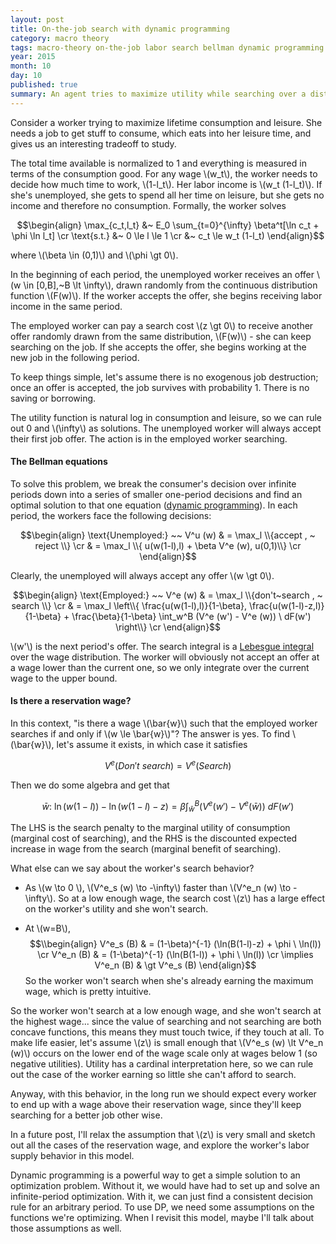 ```yaml
---
layout: post
title: On-the-job search with dynamic programming
category: macro theory
tags: macro-theory on-the-job labor search bellman dynamic programming
year: 2015
month: 10
day: 10
published: true
summary: An agent tries to maximize utility while searching over a distribution of job offers. What can we say about the agent's problem and its solution?
---
```


Consider a worker trying to maximize lifetime consumption and leisure. She needs a job to get stuff to consume, which eats into her leisure time, and gives us an interesting tradeoff to study.

The total time available is normalized to 1 and everything is measured in terms of the consumption good. For any wage \\(w_t\\), the worker needs to decide how much time to work, \\(1-l_t\\). Her labor income is \\(w_t (1-l_t)\\). If she's unemployed, she gets to spend all her time on leisure, but she gets no income and therefore no consumption. Formally, the worker solves

$$\begin{align}
\max_{c_t,l_t} &~ E_0 \sum_{t=0}^{\infty} \beta^t[\ln c_t + \phi \ln l_t] \cr
\text{s.t.} &~ 0 \le l \le 1 \cr
&~ c_t \le w_t (1-l_t)
\end{align}$$

where \\(\beta \in (0,1)\\) and \\(\phi \gt 0\\).

In the beginning of each period, the unemployed worker receives an offer \\(w \in [0,B],~B \lt \infty\\), drawn randomly from the continuous distribution function \\(F(w)\\). If the worker accepts the offer, she begins receiving labor income in the same period.

The employed worker can pay a search cost \\(z \gt 0\\) to receive another offer randomly drawn from the same distribution, \\(F(w)\\) - she can keep searching on the job. If she accepts the offer, she begins working at the new job in the following period.

To keep things simple, let's assume there is no exogenous job destruction; once an offer is accepted, the job survives with probability 1. There is no saving or borrowing.

The utility function is natural log in consumption and leisure, so we can rule out 0 and \\(\infty\\) as solutions. The unemployed worker will always accept their first job offer. The action is in the employed worker searching.

#### The Bellman equations

To solve this problem, we break the consumer's decision over infinite periods down into a series of smaller one-period decisions and find an optimal solution to that one equation ([dynamic programming](https://en.wikipedia.org/wiki/Dynamic_programming)). In each period, the workers face the following decisions:

$$\begin{align}
\text{Unemployed:} ~~ V^u (w) & = \max_l \\{accept , ~ reject \\} \cr
& = \max_l \\{ u(w(1-l),l) + \beta V^e (w), u(0,1)\\} \cr
\end{align}$$

Clearly, the unemployed will always accept any offer \\(w \gt 0\\).

$$\begin{align}
\text{Employed:} ~~ V^e (w) & = \max_l \\{don't~search , ~ search \\} \cr
& = \max_l \left\\{ \frac{u(w(1-l),l)}{1-\beta}, \frac{u(w(1-l)-z,l)}{1-\beta} + \frac{\beta}{1-\beta} \int_w^B (V^e (w') - V^e (w)) \ dF(w') \right\\} \cr
\end{align}$$

\\(w'\\) is the next period's offer. The search integral is a [Lebesgue integral](https://en.wikipedia.org/wiki/Lebesgue_integration) over the wage distribution. The worker will obviously not accept an offer at a wage lower than the current one, so we only integrate over the current wage to the upper bound.

#### Is there a reservation wage?

In this context, "is there a wage \\(\bar{w}\\) such that the employed worker searches if and only if \\(w \le \bar{w}\\)"? The answer is yes. To find \\(\bar{w}\\), let's assume it exists, in which case it satisfies 

$$V^e (Don't~search) = V^e (Search)$$ 

Then we do some algebra and get that

$$\bar{w}:~ \ln(w(1-l)) - \ln(w(1-l)-z) = \beta \int_{\bar{w}}^B (V^e (w') - V^e (\bar{w})) \ dF(w') $$

The LHS is the search penalty to the marginal utility of consumption (marginal cost of searching), and the RHS is the discounted expected increase in wage from the search (marginal benefit of searching).

What else can we say about the worker's search behavior?

* As \\(w \to 0 \\), \\(V^e_s (w) \to -\infty\\) faster than \\(V^e_n (w) \to -\infty\\). So at a low enough wage, the search cost \\(z\\) has a large effect on the worker's utility and she won't search.

* At \\(w=B\\),
$$\\begin{align}
V^e_s (B) & = (1-\beta)^{-1} (\ln(B(1-l)-z) + \phi \ \ln(l)) \cr
V^e_n (B) & = (1-\beta)^{-1} (\ln(B(1-l)) + \phi \ \ln(l)) \cr
\implies V^e_n (B) & \gt V^e_s (B)
\end{align}$$
So the worker won't search when she's already earning the maximum wage, which is pretty intuitive.

So the worker won't search at a low enough wage, and she won't search at the highest wage... since the value of searching and not searching are both concave functions, this means they must touch twice, if they touch at all. To make life easier, let's assume \\(z\\) is small enough that \\(V^e_s (w) \lt V^e_n (w)\\) occurs on the lower end of the wage scale only at wages below 1 (so negative utilities). Utility has a cardinal interpretation here, so we can rule out the case of the worker earning so little she can't afford to search. 

Anyway, with this behavior, in the long run we should expect every worker to end up with a wage above their reservation wage, since they'll keep searching for a better job other wise.

In a future post, I'll relax the assumption that \\(z\\) is very small and sketch out all the cases of the reservation wage, and explore the worker's labor supply behavior in this model.

Dynamic programming is a powerful way to get a simple solution to an optimization problem. Without it, we would have had to set up and solve an infinite-period optimization. With it, we can just find a consistent decision rule for an arbitrary period. To use DP, we need some assumptions on the functions we're optimizing. When I revisit this model, maybe I'll talk about those assumptions as well.